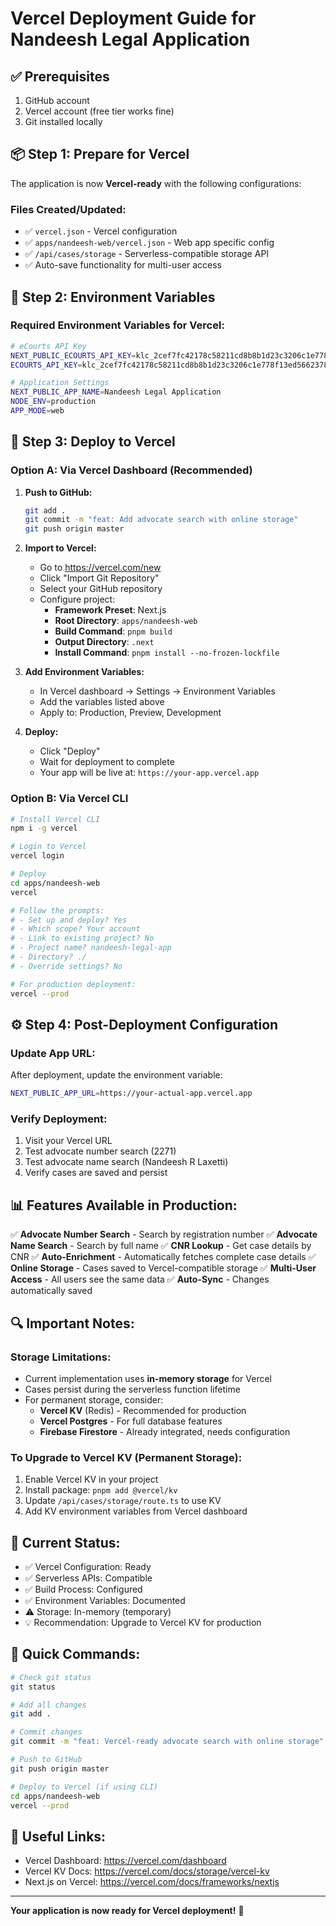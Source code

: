 # Vercel Deployment Guide for Nandeesh Legal Application

## ✅ Prerequisites

1. GitHub account
2. Vercel account (free tier works fine)
3. Git installed locally

## 📦 Step 1: Prepare for Vercel

The application is now **Vercel-ready** with the following configurations:

### Files Created/Updated:
- ✅ `vercel.json` - Vercel configuration
- ✅ `apps/nandeesh-web/vercel.json` - Web app specific config
- ✅ `/api/cases/storage` - Serverless-compatible storage API
- ✅ Auto-save functionality for multi-user access

## 🔧 Step 2: Environment Variables

### Required Environment Variables for Vercel:

```bash
# eCourts API Key
NEXT_PUBLIC_ECOURTS_API_KEY=klc_2cef7fc42178c58211cd8b8b1d23c3206c1e778f13ed566237803d8897a9b104
ECOURTS_API_KEY=klc_2cef7fc42178c58211cd8b8b1d23c3206c1e778f13ed566237803d8897a9b104

# Application Settings
NEXT_PUBLIC_APP_NAME=Nandeesh Legal Application
NODE_ENV=production
APP_MODE=web
```

## 🚀 Step 3: Deploy to Vercel

### Option A: Via Vercel Dashboard (Recommended)

1. **Push to GitHub:**
   ```bash
   git add .
   git commit -m "feat: Add advocate search with online storage"
   git push origin master
   ```

2. **Import to Vercel:**
   - Go to https://vercel.com/new
   - Click "Import Git Repository"
   - Select your GitHub repository
   - Configure project:
     - **Framework Preset**: Next.js
     - **Root Directory**: `apps/nandeesh-web`
     - **Build Command**: `pnpm build`
     - **Output Directory**: `.next`
     - **Install Command**: `pnpm install --no-frozen-lockfile`

3. **Add Environment Variables:**
   - In Vercel dashboard → Settings → Environment Variables
   - Add the variables listed above
   - Apply to: Production, Preview, Development

4. **Deploy:**
   - Click "Deploy"
   - Wait for deployment to complete
   - Your app will be live at: `https://your-app.vercel.app`

### Option B: Via Vercel CLI

```bash
# Install Vercel CLI
npm i -g vercel

# Login to Vercel
vercel login

# Deploy
cd apps/nandeesh-web
vercel

# Follow the prompts:
# - Set up and deploy? Yes
# - Which scope? Your account
# - Link to existing project? No
# - Project name? nandeesh-legal-app
# - Directory? ./
# - Override settings? No

# For production deployment:
vercel --prod
```

## ⚙️ Step 4: Post-Deployment Configuration

### Update App URL:
After deployment, update the environment variable:
```bash
NEXT_PUBLIC_APP_URL=https://your-actual-app.vercel.app
```

### Verify Deployment:
1. Visit your Vercel URL
2. Test advocate number search (2271)
3. Test advocate name search (Nandeesh R Laxetti)
4. Verify cases are saved and persist

## 📊 Features Available in Production:

✅ **Advocate Number Search** - Search by registration number
✅ **Advocate Name Search** - Search by full name
✅ **CNR Lookup** - Get case details by CNR
✅ **Auto-Enrichment** - Automatically fetches complete case details
✅ **Online Storage** - Cases saved to Vercel-compatible storage
✅ **Multi-User Access** - All users see the same data
✅ **Auto-Sync** - Changes automatically saved

## 🔍 Important Notes:

### Storage Limitations:
- Current implementation uses **in-memory storage** for Vercel
- Cases persist during the serverless function lifetime
- For permanent storage, consider:
  - **Vercel KV** (Redis) - Recommended for production
  - **Vercel Postgres** - For full database features
  - **Firebase Firestore** - Already integrated, needs configuration

### To Upgrade to Vercel KV (Permanent Storage):

1. Enable Vercel KV in your project
2. Install package: `pnpm add @vercel/kv`
3. Update `/api/cases/storage/route.ts` to use KV
4. Add KV environment variables from Vercel dashboard

## 🎯 Current Status:

- ✅ Vercel Configuration: Ready
- ✅ Serverless APIs: Compatible
- ✅ Build Process: Configured
- ✅ Environment Variables: Documented
- ⚠️  Storage: In-memory (temporary)
- 💡 Recommendation: Upgrade to Vercel KV for production

## 📝 Quick Commands:

```bash
# Check git status
git status

# Add all changes
git add .

# Commit changes
git commit -m "feat: Vercel-ready advocate search with online storage"

# Push to GitHub
git push origin master

# Deploy to Vercel (if using CLI)
cd apps/nandeesh-web
vercel --prod
```

## 🔗 Useful Links:

- Vercel Dashboard: https://vercel.com/dashboard
- Vercel KV Docs: https://vercel.com/docs/storage/vercel-kv
- Next.js on Vercel: https://vercel.com/docs/frameworks/nextjs

---

**Your application is now ready for Vercel deployment!** 🚀

